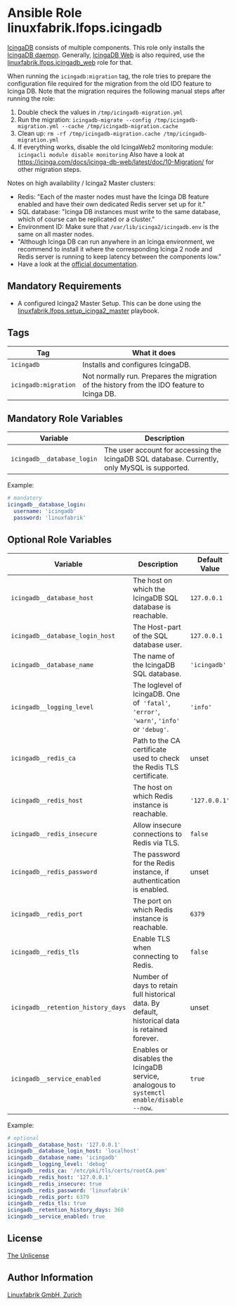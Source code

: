 # Ansible Role linuxfabrik.lfops.icingadb

[IcingaDB](https://icinga.com/docs/icinga-db/latest/doc/01-About/) consists of multiple components. This role only installs the [IcingaDB daemon](https://github.com/Icinga/icingadb). Generally, [IcingaDB Web](https://icinga.com/docs/icinga-db-web) is also required, use the [linuxfabrik.lfops.icingadb_web](https://github.com/Linuxfabrik/lfops/tree/main/roles/icingadb_web) role for that.

When running the `icingadb:migration` tag, the role tries to prepare the configuration file required for the migration from the old IDO feature to Icinga DB. Note that the migration requires the following manual steps after running the role:
1. Double check the values in `/tmp/icingadb-migration.yml`
2. Run the migration: `icingadb-migrate --config /tmp/icingadb-migration.yml --cache /tmp/icingadb-migration.cache`
3. Clean up: `rm -rf /tmp/icingadb-migration.cache /tmp/icingadb-migration.yml`
4. If everything works, disable the old IcingaWeb2 monitoring module: `icingacli module disable monitoring`
Also have a look at https://icinga.com/docs/icinga-db-web/latest/doc/10-Migration/ for other migration steps.

Notes on high availability / Icinga2 Master clusters:
* Redis: "Each of the master nodes must have the Icinga DB feature enabled and have their own dedicated Redis server set up for it."
* SQL database: "Icinga DB instances must write to the same database, which of course can be replicated or a cluster."
* Environment ID: Make sure that `/var/lib/icinga2/icingadb.env` is the same on all master nodes.
* "Although Icinga DB can run anywhere in an Icinga environment, we recommend to install it where the corresponding Icinga 2 node and Redis server is running to keep latency between the components low."
* Have a look at the [official documentation](https://icinga.com/docs/icinga-db/latest/doc/05-Distributed-Setups/).


## Mandatory Requirements

* A configured Icinga2 Master Setup. This can be done using the [linuxfabrik.lfops.setup_icinga2_master](https://github.com/linuxfabrik/lfops/tree/main/playbooks/setup_icinga2_master.yml) playbook.


## Tags

| Tag        | What it does                                 |
| ---        | ------------                                 |
| `icingadb` | Installs and configures IcingaDB. |
| `icingadb:migration` | Not normally run. Prepares the migration of the history from the IDO feature to Icinga DB. |


## Mandatory Role Variables

| Variable | Description |
| -------- | ----------- |
| `icingadb__database_login` | The user account for accessing the IcingaDB SQL database. Currently, only MySQL is supported. |

Example:
```yaml
# mandatory
icingadb__database_login:
  username: 'icingadb'
  password: 'linuxfabrik'
```


## Optional Role Variables

| Variable | Description | Default Value |
| -------- | ----------- | ------------- |
| `icingadb__database_host` | The host on which the IcingaDB SQL database is reachable. | `127.0.0.1` |
| `icingadb__database_login_host` | The Host-part of the SQL database user. | `127.0.0.1` |
| `icingadb__database_name` | The name of the IcingaDB SQL database. | `'icingadb'` |
| `icingadb__logging_level` | The loglevel of IcingaDB. One of` 'fatal'`, `'error'`, `'warn'`, `'info'` or `'debug'`. | `'info'` |
| `icingadb__redis_ca` | Path to the CA certificate used to check the Redis TLS certificate. | unset |
| `icingadb__redis_host` | The host on which Redis instance is reachable. | `'127.0.0.1'` |
| `icingadb__redis_insecure` | Allow insecure connections to Redis via TLS. | `false` |
| `icingadb__redis_password` | The password for the Redis instance, if authentication is enabled. | unset |
| `icingadb__redis_port` | The port on which Redis instance is reachable. | `6379` |
| `icingadb__redis_tls` | Enable TLS when connecting to Redis. | `false` |
| `icingadb__retention_history_days` | Number of days to retain full historical data. By default, historical data is retained forever. | unset |
| `icingadb__service_enabled` | Enables or disables the IcingaDB service, analogous to `systemctl enable/disable --now`. | `true` |

Example:
```yaml
# optional
icingadb__database_host: '127.0.0.1'
icingadb__database_login_host: 'localhost'
icingadb__database_name: 'icingadb'
icingadb__logging_level: 'debug'
icingadb__redis_ca: '/etc/pki/tls/certs/rootCA.pem'
icingadb__redis_host: '127.0.0.1'
icingadb__redis_insecure: true
icingadb__redis_password: 'linuxfabrik'
icingadb__redis_port: 6379
icingadb__redis_tls: true
icingadb__retention_history_days: 360
icingadb__service_enabled: true
```


## License

[The Unlicense](https://unlicense.org/)


## Author Information

[Linuxfabrik GmbH, Zurich](https://www.linuxfabrik.ch)
